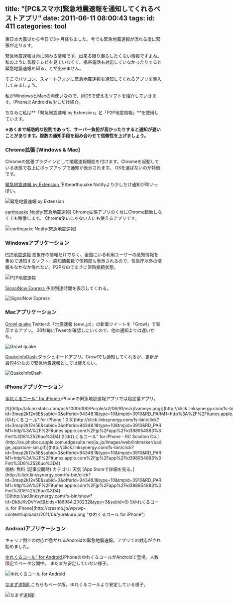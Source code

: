 title: "[PC&スマホ]緊急地震速報を通知してくれるベストアプリ"
date: 2011-06-11 08:00:43
tags:
id: 411
categories: tool
---

東日本大震災から今日で3ヶ月経ちました。今でも緊急地震速報が流れる度に緊張が走ります。

緊急地震速報は命に関わる情報です。出来る限り漏らしたくない情報ですよね。
私のように普段テレビを見ていなくて、携帯電話も対応していなかったりすると緊急地震速報を知ることが出来ません。

そこでパソコン、スマートフォンに緊急地震速報を通知してくれるアプリを導入してみましょう。

<!--more-->

私がWindowsとMacの両使いなので、両OSで使えるソフトを紹介していきます。iPhoneとAndroidも少しだけ紹介。

ちなみに私は**「緊急地震速報 by Extension」**と**「P2P地震情報」**を使用しています。

**※あくまで補助的な役割であって、サーバー負担が高かったりすると通知が遅いことがあります。複数の通知手段を組み合わせて信頼性を上げましょう。**

### Chrome拡張 [Windows &amp; Mac]

Chromeの拡張プラグインとして地震速報機能を付けます。Chromeを起動している状態で右上にポップアップで通知が表示されます。
OSを選ばないのが特徴です。

[緊急地震速報 by Extension
](https://chrome.google.com/webstore/detail/pebgngldogenhmnokpncolbajkelhjba)下のearthquake Notifyより少しだけ通知が早いっぽい。

![緊急地震速報 by Extension](http://creamo.jp/wp/wp-content/uploads/2011/06/earthquake.png "緊急地震速報 by Extension")

[earthquake Notify(緊急地震速報)
](https://chrome.google.com/webstore/detail/bcepdinmmfbpheociaalfkhbcpekbdbc)Chrome拡張アプリのくせにChrome起動しなくても稼働します。
Chrome使いじゃない人にも使えるアプリです。

![earthquake Notify(緊急地震速報)](http://creamo.jp/wp/wp-content/uploads/2011/06/earthquake_notify.png "earthquake Notify(緊急地震速報)")

### Windowsアプリケーション

[P2P地震速報](http://www11.plala.or.jp/taknet/p2pquake/)
気象庁の情報だけでなく、全国にいる利用ユーザーの感知情報を集めて通知するソフト。感知情報数で信頼度も表示されるので、気象庁以外の情報もなかなか侮れない。P2Pなのでまさに常時接続状態。

![P2P地震速報](http://creamo.jp/wp/wp-content/uploads/2011/06/p2p_quake.png "P2P地震速報")

[SignalNow Express
](http://www.estrat.co.jp/download.html)予測到達時間を表示してくれる。

![SignalNow Express](http://creamo.jp/wp/wp-content/uploads/2011/06/signalnow.png "SignalNow Express")

### Macアプリケーション

[Growl quake
](http://veadardiary.blog29.fc2.com/blog-entry-3223.html "Link to 地震速報をGrowlで表示する『Growl quake』 | Macの手書き説明書")Twitterの「地震速報 (eew_jp)」の新着ツイートを「Growl」で表示するアプリ。
30秒毎にTweetを確認しにいくので、他の通知よりは遅いかも。

![Growl quake](http://creamo.jp/wp/wp-content/uploads/2011/06/growl_quake.png "Growl quake")

[QuakeInfoDash
](http://macwidgets.jpn.org/quakeinfodash/)ダッシュボードアプリ。Growlでも通知してくれるが、更新が最短4分なので緊急地震速報としては使えない。

![QuakeInfoDash](http://creamo.jp/wp/wp-content/uploads/2011/06/quakeinfo_dash.png "QuakeInfoDash")

### iPhoneアプリケーション

[ゆれくるコール" for iPhone
](http://itunes.apple.com/jp/app/id398954883?mt=8)iPhoneの緊急地震速報アプリでは超定番アプリ。
<div class="amz-etr-under"><div class="amz-left" style="float:left;"><div class="amz-image">[![](http://a5.mzstatic.com/us/r1000/000/Purple/a2/06/91/mzi.jlvameyv.png)](http://click.linksynergy.com/fs-bin/click?id=3map2k12v5E&subid=0&offerid=94348.1&type=10&tmpid=3910&RD_PARM1=http%3A%2F%2Fitunes.apple.com%2Fjp%2Fapp%2Fid398954883%3Fmt%3D8%2526uo%3D4)</div></div><div class="amz-right"><div class="amz-title">[ゆれくるコール” for iPhone 1.0.5](http://click.linksynergy.com/fs-bin/click?id=3map2k12v5E&subid=0&offerid=94348.1&type=10&tmpid=3910&RD_PARM1=http%3A%2F%2Fitunes.apple.com%2Fjp%2Fapp%2Fid398954883%3Fmt%3D8%2526uo%3D4) [![ゆれくるコール” for iPhone - RC Solution Co.](http://ax.phobos.apple.com.edgesuite.net/ja_jp/images/web/linkmaker/badge_appstore-sm.gif)](http://click.linksynergy.com/fs-bin/click?id=3map2k12v5E&subid=0&offerid=94348.1&type=10&tmpid=3910&RD_PARM1=http%3A%2F%2Fitunes.apple.com%2Fjp%2Fapp%2Fid398954883%3Fmt%3D8%2526uo%3D4)</div><div class="amz-detail">価格: 無料 (記事公開時)
カテゴリ: 天気
[App Storeで詳細を見る。](http://click.linksynergy.com/fs-bin/click?id=3map2k12v5E&subid=0&offerid=94348.1&type=10&tmpid=3910&RD_PARM1=http%3A%2F%2Fitunes.apple.com%2Fjp%2Fapp%2Fid398954883%3Fmt%3D8%2526uo%3D4)</div></div></div>![](http://ad.linksynergy.com/fs-bin/show?id=Dk8JKvDVYwE&bids=186984.200232&type=3&subid=0)
![ゆれくるコール for iPhone](http://creamo.jp/wp/wp-content/uploads/2011/06/yurekuru.png "ゆれくるコール for iPhone")

### Androidアプリケーション

キャリア側での対応が急がれるAndroidの緊急地震速報。アプリでの対応がされ始めました。

[ゆれくるコール” for Android
](https://market.android.com/details?id=jp.co.rcsc.yurekuru.android)iPhoneのゆれくるコールがAndroidで登場。人数限定でベータ公開中。
まだまだ安定していない様子。

![ゆれくるコール for Android](http://creamo.jp/wp/wp-content/uploads/2011/06/yurekuru_a.png "ゆれくるコール for Android")

[なまず速報β
](https://market.android.com/details?id=jp.twiple.android.quake&amp;feature=search_result)こちらもベータ版。ゆれくるコールより安定している様子。

![なまず速報β](http://creamo.jp/wp/wp-content/uploads/2011/06/namazu_beta.png "なまず速報β")